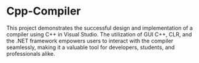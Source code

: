 # Cpp-Compiler
This project demonstrates the successful design and implementation of a compiler using C++ in Visual Studio. The utilization of GUI C++, CLR, and the .NET framework empowers users to interact with the compiler seamlessly, making it a valuable tool for developers, students, and professionals alike.
